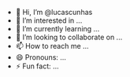 - 👋 Hi, I’m @lucascunhas
- 👀 I’m interested in ...
- 🌱 I’m currently learning ...
- 💞️ I’m looking to collaborate on ...
- 📫 How to reach me ...
- 😄 Pronouns: ...
- ⚡ Fun fact: ...

<!---
lucascunhas/lucascunhas is a ✨ special ✨ repository because its `README.md` (this file) appears on your GitHub profile.
You can click the Preview link to take a look at your changes.
--->
